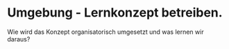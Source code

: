# Umgebung - Lernkonzept betreiben. 

Wie wird das Konzept organisatorisch umgesetzt und was lernen wir daraus?